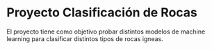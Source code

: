 # Proyecto Clasificación de Rocas
El proyecto tiene como objetivo probar distintos modelos de machine learning para clasificar distintos tipos de rocas igneas.
